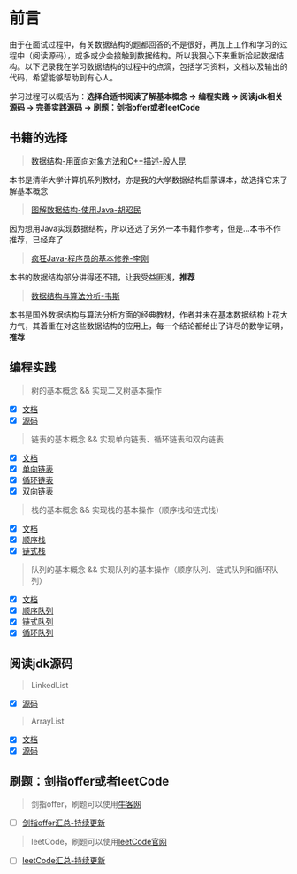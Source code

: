 # 前言
由于在面试过程中，有关数据结构的题都回答的不是很好，再加上工作和学习的过程中（阅读源码），或多或少会接触到数据结构。所以我狠心下来重新拾起数据结构。以下记录我在学习数据结构的过程中的点滴，包括学习资料，文档以及输出的代码，希望能够帮助到有心人。

学习过程可以概括为：**选择合适书阅读了解基本概念 -> 编程实践 -> 阅读jdk相关源码 -> 完善实践源码 -> 刷题：剑指offer或者leetCode**

## 书籍的选择
> [数据结构-用面向对象方法和C++描述-殷人昆](https://book.douban.com/subject/2162035/)

本书是清华大学计算机系列教材，亦是我的大学数据结构启蒙课本，故选择它来了解基本概念

> [图解数据结构-使用Java-胡昭民](https://book.douban.com/subject/26786098/)

因为想用Java实现数据结构，所以还选了另外一本书籍作参考，但是...本书不作推荐，已经弃了

> [疯狂Java-程序员的基本修养-李刚](https://book.douban.com/subject/20471013/)
 
本书的数据结构部分讲得还不错，让我受益匪浅，**推荐**

> [数据结构与算法分析-韦斯](https://book.douban.com/subject/3351237/)

本书是国外数据结构与算法分析方面的经典教材，作者并未在基本数据结构上花大力气，其着重在对这些数据结构的应用上，每一个结论都给出了详尽的数学证明，**推荐**

## 编程实践
> 树的基本概念 && 实现二叉树基本操作

- [x] [文档][001]
- [x] [源码][002]

> 链表的基本概念 && 实现单向链表、循环链表和双向链表

- [x] [文档][003]
- [x] [单向链表][004]
- [x] [循环链表][005]
- [x] [双向链表][006]

> 栈的基本概念 && 实现栈的基本操作（顺序栈和链式栈）

- [x] [文档][007]
- [x] [顺序栈][008]
- [x] [链式栈][009]

> 队列的基本概念 && 实现队列的基本操作（顺序队列、链式队列和循环队列）

- [x] [文档][010]
- [x] [顺序队列][011]
- [x] [链式队列][012]
- [x] [循环队列][013]

## 阅读jdk源码
> LinkedList

- [x] [源码][014]

> ArrayList
- [x] [文档][018]
- [x] [源码][015]

## 刷题：剑指offer或者leetCode
> 剑指offer，刷题可以使用[牛客网](https://www.nowcoder.com/ta/coding-interviews?page=1)

- [ ] [剑指offer汇总-持续更新][016]

> leetCode，刷题可以使用[leetCode官网](https://leetcode.com/)

- [ ] [leetCode汇总-持续更新][017]


    
[001]:./doc/source/tree/树.md
[002]:./src/main/java/com/qingtian/source/tree/BinaryTree.java
[003]:./doc/source/linkedList/链表.md
[004]:./src/main/java/com/qingtian/source/list/impl/SinglyLinkedList.java
[005]:./src/main/java/com/qingtian/source/list/impl/CircularLinkedList.java
[006]:./src/main/java/com/qingtian/source/list/impl/DoubleLinkedList.java
[007]:./doc/source/stack/栈.md
[008]:./src/main/java/com/qingtian/source/stack/impl/SequenceStack.java
[009]:./src/main/java/com/qingtian/source/stack/impl/LinkStack.java
[010]:./doc/source/queue/队列.md
[011]:./src/main/java/com/qingtian/source/queue/impl/SequenceQueue.java
[012]:./src/main/java/com/qingtian/source/stack/impl/LinkQueue.java
[013]:./src/main/java/com/qingtian/source/stack/impl/LoopQueue.java
[014]:./src/main/java/com/qingtian/core/MyLinkedList.java
[015]:./src/main/java/com/qingtian/core/MyArrayList.java
[016]:./doc/practice/README.md
[017]:https://github.com/mcrwayfun/java-leet-code
[018]:./doc/core/ArrayList源码解析.md